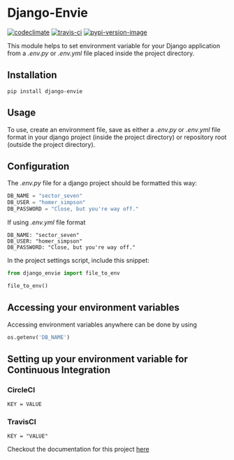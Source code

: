 # Django-Envie

[![codeclimate]][codeclimate]
[![travis-ci]][travis]
[![pypi-version-image]][pypi]

This module helps to set environment variable for your Django application from a _.env.py_ or _.env.yml_ file placed inside the project directory.

## Installation
```
pip install django-envie
```

## Usage
To use, create an environment file, save as either a _.env.py_ or _.env.yml_ file format in your django project (inside the project directory) or repository root (outside the project directory).

## Configuration
The _.env.py_ file for a django project should be formatted this way:
```python
DB_NAME = "sector_seven"
DB_USER = "homer_simpson"
DB_PASSWORD = "Close, but you're way off."
```

If using _.env.yml_ file format
```
DB_NAME: "sector_seven"
DB_USER: "homer_simpson"
DB_PASSWORD: "Close, but you're way off."
```

In the project settings script, include this snippet:
```python
from django_envie import file_to_env

file_to_env()
```

## Accessing your environment variables
Accessing environment variables anywhere can be done by using
```python
os.getenv('DB_NAME')
```
## Setting up your environment variable for Continuous Integration
### CircleCI
```
KEY = VALUE
```
### TravisCI
```
KEY = "VALUE"
```

Checkout the documentation for this project [here](http://django-envie.readthedocs.org/en/latest/)

[travis-ci]: https://travis-ci.org/osule/django-envie.svg?branch=master
[travis]: https://travis-ci.org/osule/django-envie?branch=master
[pypi-version-image]: https://img.shields.io/pypi/v/django_envie.svg
[pypi]: https://pypi.python.org/pypi/django-envie
[codeclimate]: https://d3s6mut3hikguw.cloudfront.net/github/osule/django-envie/badges/gpa.svg
